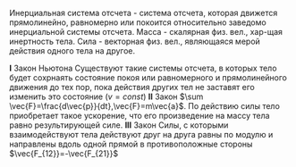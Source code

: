 Инерциальная система отсчета - система отсчета, которая движется прямолинейно, равномерно или покоится относительно заведомо инерциальной системы отсчета.
Масса - скалярная физ. вел., хар-щая инертность тела.
Сила - векторная физ. вел., являющаяся мерой действия одного тела на другое.

$\mathbf{I}$ Закон Ньютона
	Существуют такие системы отсчета, в которых тело будет сохрнаять состояние покоя или равномерного и прямолинейного движения до тех пор, пока действия других тел не заставят его изменить это состояние ($v=const$)
$\mathbf{II}$ Закон
	$\sum \vec{F}=\frac{d\vec{p}}{dt},\vec{F}=m\vec{a}$. По действию силы тело приобретает такое ускорение, что его произведение на массу тела равно результирующей силе.
$\mathbf{III}$ Закон
	Силы, с которыми взаимодействуют тела действуют друг на друга равны по модулю и направлены вдоль одной прямой в противоположные стороны $\vec{F_{12}}=-\vec{F_{21}}$